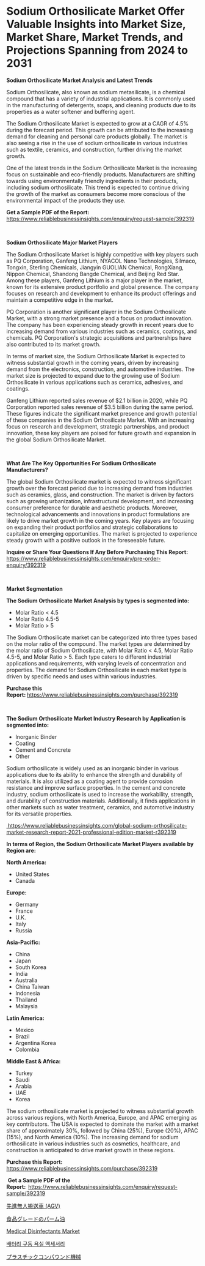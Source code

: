 <p><h1>Sodium Orthosilicate Market Offer Valuable Insights into Market Size, Market Share, Market Trends, and Projections Spanning from 2024 to 2031</h1></p><p><strong>Sodium Orthosilicate Market Analysis and Latest Trends</strong></p>
<p><p>Sodium Orthosilicate, also known as sodium metasilicate, is a chemical compound that has a variety of industrial applications. It is commonly used in the manufacturing of detergents, soaps, and cleaning products due to its properties as a water softener and buffering agent.</p><p>The Sodium Orthosilicate Market is expected to grow at a CAGR of 4.5% during the forecast period. This growth can be attributed to the increasing demand for cleaning and personal care products globally. The market is also seeing a rise in the use of sodium orthosilicate in various industries such as textile, ceramics, and construction, further driving the market growth.</p><p>One of the latest trends in the Sodium Orthosilicate Market is the increasing focus on sustainable and eco-friendly products. Manufacturers are shifting towards using environmentally friendly ingredients in their products, including sodium orthosilicate. This trend is expected to continue driving the growth of the market as consumers become more conscious of the environmental impact of the products they use.</p></p>
<p><strong>Get a Sample PDF of the Report:&nbsp;</strong> <a href="https://www.reliablebusinessinsights.com/enquiry/request-sample/392319">https://www.reliablebusinessinsights.com/enquiry/request-sample/392319</a></p>
<p>&nbsp;</p>
<p><strong>Sodium Orthosilicate Major Market Players</strong></p>
<p><p>The Sodium Orthosilicate Market is highly competitive with key players such as PQ Corporation, Ganfeng Lithium, NYACOL Nano Technologies, Silmaco, Tongxin, Sterling Chemicals, Jiangyin GUOLIAN Chemical, RongXiang, Nippon Chemical, Shandong Bangde Chemical, and Beijing Red Star. Among these players, Ganfeng Lithium is a major player in the market, known for its extensive product portfolio and global presence. The company focuses on research and development to enhance its product offerings and maintain a competitive edge in the market.</p><p>PQ Corporation is another significant player in the Sodium Orthosilicate Market, with a strong market presence and a focus on product innovation. The company has been experiencing steady growth in recent years due to increasing demand from various industries such as ceramics, coatings, and chemicals. PQ Corporation's strategic acquisitions and partnerships have also contributed to its market growth.</p><p>In terms of market size, the Sodium Orthosilicate Market is expected to witness substantial growth in the coming years, driven by increasing demand from the electronics, construction, and automotive industries. The market size is projected to expand due to the growing use of Sodium Orthosilicate in various applications such as ceramics, adhesives, and coatings.</p><p>Ganfeng Lithium reported sales revenue of $2.1 billion in 2020, while PQ Corporation reported sales revenue of $3.5 billion during the same period. These figures indicate the significant market presence and growth potential of these companies in the Sodium Orthosilicate Market. With an increasing focus on research and development, strategic partnerships, and product innovation, these key players are poised for future growth and expansion in the global Sodium Orthosilicate Market.</p></p>
<p>&nbsp;</p>
<p><strong>What Are The Key Opportunities For Sodium Orthosilicate Manufacturers?</strong></p>
<p><p>The global Sodium Orthosilicate market is expected to witness significant growth over the forecast period due to increasing demand from industries such as ceramics, glass, and construction. The market is driven by factors such as growing urbanization, infrastructural development, and increasing consumer preference for durable and aesthetic products. Moreover, technological advancements and innovations in product formulations are likely to drive market growth in the coming years. Key players are focusing on expanding their product portfolios and strategic collaborations to capitalize on emerging opportunities. The market is projected to experience steady growth with a positive outlook in the foreseeable future.</p></p>
<p><strong>Inquire or Share Your Questions If Any Before Purchasing This Report:</strong> <a href="https://www.reliablebusinessinsights.com/enquiry/pre-order-enquiry/392319">https://www.reliablebusinessinsights.com/enquiry/pre-order-enquiry/392319</a></p>
<p>&nbsp;</p>
<p><strong>Market Segmentation</strong></p>
<p><strong>The Sodium Orthosilicate Market Analysis by types is segmented into:</strong></p>
<p><ul><li>Molar Ratio < 4.5</li><li>Molar Ratio 4.5-5</li><li>Molar Ratio > 5</li></ul></p>
<p><p>The Sodium Orthosilicate market can be categorized into three types based on the molar ratio of the compound. The market types are determined by the molar ratio of Sodium Orthosilicate, with Molar Ratio < 4.5, Molar Ratio 4.5-5, and Molar Ratio > 5. Each type caters to different industrial applications and requirements, with varying levels of concentration and properties. The demand for Sodium Orthosilicate in each market type is driven by specific needs and uses within various industries.</p></p>
<p><strong>Purchase this Report:&nbsp;</strong><a href="https://www.reliablebusinessinsights.com/purchase/392319">https://www.reliablebusinessinsights.com/purchase/392319</a></p>
<p>&nbsp;</p>
<p><strong>The Sodium Orthosilicate Market Industry Research by Application is segmented into:</strong></p>
<p><ul><li>Inorganic Binder</li><li>Coating</li><li>Cement and Concrete</li><li>Other</li></ul></p>
<p><p>Sodium orthosilicate is widely used as an inorganic binder in various applications due to its ability to enhance the strength and durability of materials. It is also utilized as a coating agent to provide corrosion resistance and improve surface properties. In the cement and concrete industry, sodium orthosilicate is used to increase the workability, strength, and durability of construction materials. Additionally, it finds applications in other markets such as water treatment, ceramics, and automotive industry for its versatile properties.</p></p>
<p><a href="https://www.reliablebusinessinsights.com/global-sodium-orthosilicate-market-research-report-2021-professional-edition-market-r392319">&nbsp;https://www.reliablebusinessinsights.com/global-sodium-orthosilicate-market-research-report-2021-professional-edition-market-r392319</a></p>
<p><strong>In terms of Region, the Sodium Orthosilicate Market Players available by Region are:</strong></p>
<p>
    <p> <strong> North America: </strong>
        <ul>
            <li>United States</li>
            <li>Canada</li>
        </ul>
        </p> 
    <p> <strong> Europe: </strong>
        <ul>
            <li>Germany</li>
            <li>France</li>
            <li>U.K.</li>
            <li>Italy</li>
            <li>Russia</li>
        </ul>
        </p> 
    <p> <strong> Asia-Pacific: </strong>
        <ul>
            <li>China</li>
            <li>Japan</li>
            <li>South Korea</li>
            <li>India</li>
            <li>Australia</li>
            <li>China Taiwan</li>
            <li>Indonesia</li>
            <li>Thailand</li>
            <li>Malaysia</li>
        </ul>
        </p> 
    <p> <strong> Latin America: </strong>
        <ul>
            <li>Mexico</li>
            <li>Brazil</li>
            <li>Argentina Korea</li>
            <li>Colombia</li>
        </ul>
        </p> 
    <p> <strong> Middle East & Africa: </strong>
        <ul>
            <li>Turkey</li>
            <li>Saudi</li>
            <li>Arabia</li>
            <li>UAE</li>
            <li>Korea</li>
        </ul>
    </p>
    </p>
<p><p>The sodium orthosilicate market is projected to witness substantial growth across various regions, with North America, Europe, and APAC emerging as key contributors. The USA is expected to dominate the market with a market share of approximately 30%, followed by China (25%), Europe (20%), APAC (15%), and North America (10%). The increasing demand for sodium orthosilicate in various industries such as cosmetics, healthcare, and construction is anticipated to drive market growth in these regions.</p></p>
<p><strong>Purchase this Report: </strong><a href="https://www.reliablebusinessinsights.com/purchase/392319">https://www.reliablebusinessinsights.com/purchase/392319</a></p>
<p>&nbsp;<strong>Get a Sample PDF of the Report:&nbsp;&nbsp;</strong><a href="https://www.reliablebusinessinsights.com/enquiry/request-sample/392319">https://www.reliablebusinessinsights.com/enquiry/request-sample/392319</a></p>
<p><strong></strong></p>
<p><p><a href="https://github.com/JoanaNitzsche/Market-Research-Report-List-1/blob/main/8560175117877.md">先進無人搬送車 (AGV)</a></p><p><a href="https://medium.com/@ifhhndtz21/2024%E5%B9%B4%E3%81%8B%E3%82%892031%E5%B9%B4%E3%81%BE%E3%81%A7%E3%81%AE%E6%9C%9F%E9%96%93-%E3%81%AE%E5%B9%B4%E5%B9%B3%E5%9D%87%E6%88%90%E9%95%B7%E7%8E%87%E3%81%A7%E6%8B%A1%E5%A4%A7%E3%81%97%E3%81%A6%E3%81%84%E3%82%8B%E9%A3%9F%E5%93%81%E7%94%A8%E3%83%91%E3%83%BC%E3%83%A0%E6%B2%B9%E5%B8%82%E5%A0%B4%E3%81%AE%E8%A6%8F%E6%A8%A1%E3%81%AB%E9%96%A2%E3%81%99%E3%82%8B%E6%B4%9E%E5%AF%9F-e040c913646a">食品グレードのパーム油</a></p><p><a href="https://github.com/SheilaBruen2023/Market-Research-Report-List-1/blob/main/medical-disinfectants-market.md">Medical Disinfectants Market</a></p><p><a href="https://medium.com/@dungquinhon1992/2024%EB%85%84%EB%B6%80%ED%84%B0-2031%EB%85%84%EA%B9%8C%EC%A7%80-%EA%B8%B0%EA%B0%84-%EB%8F%99%EC%95%88-%EB%B0%B0%ED%84%B0%EB%A6%AC-%EA%B5%AC%EB%8F%99-%EC%9A%95%EC%8B%A4-%EC%9A%A9%ED%92%88-%EC%8B%9C%EC%9E%A5-%EC%97%AD%ED%95%99%EA%B3%BC-%EC%84%B1%EC%9E%A5-%EB%8F%99%EB%A0%A5-%EB%B6%84%EC%84%9D-%EB%B0%8F-%EC%98%88%EC%B8%A1%ED%95%A9%EB%8B%88%EB%8B%A4-c4cc642cf695">배터리 구동 욕실 액세서리</a></p><p><a href="https://github.com/KaliMetz2023/Market-Research-Report-List-1/blob/main/8104236117879.md">プラスチックコンパウンド機械</a></p></p>